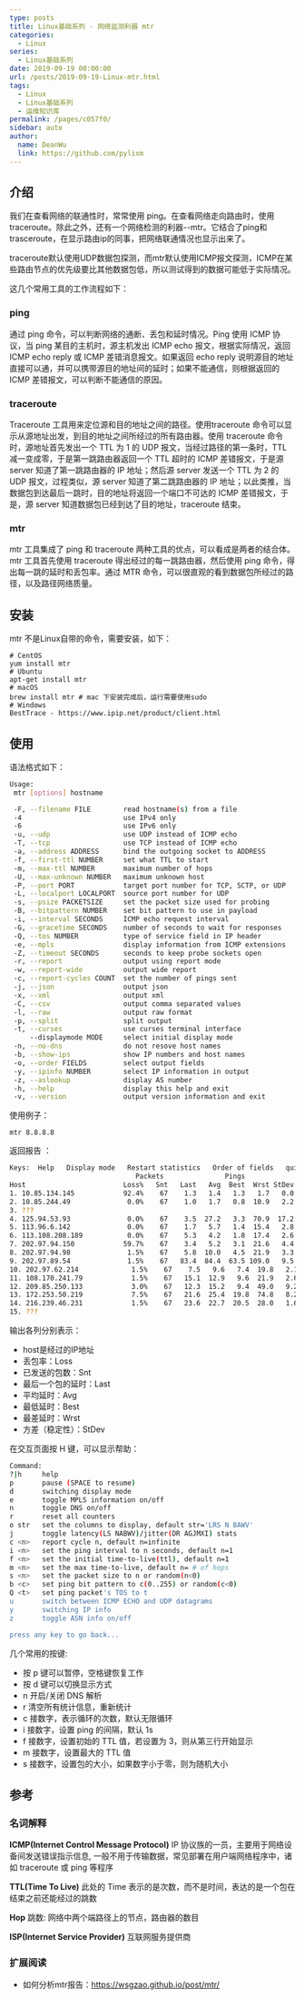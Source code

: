 ```yaml
---
type: posts
title: Linux基础系列 - 网络监测利器 mtr
categories: 
  - Linux
series: 
  - Linux基础系列
date: 2019-09-19 00:00:00
url: /posts/2019-09-19-Linux-mtr.html
tags: 
  - Linux
  - Linux基础系列
  - 运维知识库
permalink: /pages/c057f0/
sidebar: auto
author: 
  name: DeanWu
  link: https://github.com/pylixm
---
```


## 介绍

我们在查看网络的联通性时，常常使用 ping。在查看网络走向路由时，使用 traceroute。除此之外，还有一个网络检测的利器--mtr。它结合了ping和 trasceroute，在显示路由ip的同事，把网络联通情况也显示出来了。

traceroute默认使用UDP数据包探测，而mtr默认使用ICMP报文探测，ICMP在某些路由节点的优先级要比其他数据包低，所以测试得到的数据可能低于实际情况。

这几个常用工具的工作流程如下：

### ping

通过 ping 命令，可以判断网络的通断、丢包和延时情况。Ping 使用 ICMP 协议，当 ping 某目的主机时，源主机发出 ICMP echo 报文，根据实际情况，返回 ICMP echo reply 或 ICMP 差错消息报文。如果返回 echo reply 说明源目的地址直接可以通，并可以携带源目的地址间的延时；如果不能通信，则根据返回的 ICMP 差错报文，可以判断不能通信的原因。

### traceroute

Traceroute 工具用来定位源和目的地址之间的路径。使用traceroute 命令可以显示从源地址出发，到目的地址之间所经过的所有路由器。使用 traceroute 命令时，源地址首先发出一个 TTL 为 1 的 UDP 报文，当经过路径的第一条时，TTL 减一变成零，于是第一跳路由器返回一个 TTL 超时的 ICMP 差错报文，于是源 server 知道了第一跳路由器的 IP 地址；然后源 server 发送一个 TTL 为 2 的 UDP 报文，过程类似，源 server 知道了第二跳路由器的 IP 地址；以此类推，当数据包到达最后一跳时，目的地址将返回一个端口不可达的 ICMP 差错报文，于是，源 server 知道数据包已经到达了目的地址，traceroute 结束。

### mtr

mtr 工具集成了 ping 和 traceroute 两种工具的优点，可以看成是两者的结合体。
mtr 工具首先使用 traceroute 得出经过的每一跳路由器，然后使用 ping 命令，得出每一跳的延时和丢包率。通过 MTR 命令，可以很直观的看到数据包所经过的路径，以及路径网络质量。

## 安装 

mtr 不是Linux自带的命令，需要安装，如下：

```
# CentOS
yum install mtr
# Ubuntu
apt-get install mtr
# macOS
brew install mtr # mac 下安装完成后，运行需要使用sudo 
# Windows
BestTrace - https://www.ipip.net/product/client.html
```

## 使用

语法格式如下：

```bash
Usage:
 mtr [options] hostname

 -F, --filename FILE        read hostname(s) from a file
 -4                         use IPv4 only
 -6                         use IPv6 only
 -u, --udp                  use UDP instead of ICMP echo
 -T, --tcp                  use TCP instead of ICMP echo
 -a, --address ADDRESS      bind the outgoing socket to ADDRESS
 -f, --first-ttl NUMBER     set what TTL to start
 -m, --max-ttl NUMBER       maximum number of hops
 -U, --max-unknown NUMBER   maximum unknown host
 -P, --port PORT            target port number for TCP, SCTP, or UDP
 -L, --localport LOCALPORT  source port number for UDP
 -s, --psize PACKETSIZE     set the packet size used for probing
 -B, --bitpattern NUMBER    set bit pattern to use in payload
 -i, --interval SECONDS     ICMP echo request interval
 -G, --gracetime SECONDS    number of seconds to wait for responses
 -Q, --tos NUMBER           type of service field in IP header
 -e, --mpls                 display information from ICMP extensions
 -Z, --timeout SECONDS      seconds to keep probe sockets open
 -r, --report               output using report mode
 -w, --report-wide          output wide report
 -c, --report-cycles COUNT  set the number of pings sent
 -j, --json                 output json
 -x, --xml                  output xml
 -C, --csv                  output comma separated values
 -l, --raw                  output raw format
 -p, --split                split output
 -t, --curses               use curses terminal interface
     --displaymode MODE     select initial display mode
 -n, --no-dns               do not resove host names
 -b, --show-ips             show IP numbers and host names
 -o, --order FIELDS         select output fields
 -y, --ipinfo NUMBER        select IP information in output
 -z, --aslookup             display AS number
 -h, --help                 display this help and exit
 -v, --version              output version information and exit

```

使用例子：

```
mtr 8.8.8.8
```
返回报告 ：

```bash
Keys:  Help   Display mode   Restart statistics   Order of fields   quit
                               Packets               Pings
Host                        Loss%   Snt   Last   Avg  Best  Wrst StDev
1. 10.85.134.145            92.4%    67    1.3   1.4   1.3   1.7   0.0
2. 10.85.244.49              0.0%    67    1.0   1.7   0.8  10.9   2.2
3. ???
4. 125.94.53.93              0.0%    67    3.5  27.2   3.3  70.9  17.2
5. 113.96.6.142              0.0%    67    1.7   5.7   1.4  15.4   2.8
6. 113.108.208.189           0.0%    67    5.3   4.2   1.8  17.4   2.6
7. 202.97.94.150            59.7%    67    3.4   5.2   3.1  21.6   4.4
8. 202.97.94.98              1.5%    67    5.8  10.0   4.5  21.9   3.3
9. 202.97.89.54              1.5%    67   83.4  84.4  63.5 109.0   9.5
10. 202.97.62.214             1.5%    67    7.5   9.6   7.4  19.8   2.1
11. 108.170.241.79            1.5%    67   15.1  12.9   9.6  21.9   2.6
12. 209.85.250.133            3.0%    67   12.3  15.2   9.4  49.0   9.2
13. 172.253.50.219            7.5%    67   21.6  25.4  19.8  74.8   8.2
14. 216.239.46.231            1.5%    67   23.6  22.7  20.5  28.0   1.6
15. ???
```
输出各列分别表示：

- host是经过的IP地址
- 丢包率：Loss
- 已发送的包数：Snt
- 最后一个包的延时：Last
- 平均延时：Avg
- 最低延时：Best
- 最差延时：Wrst
- 方差（稳定性）：StDev

在交互页面按 H 键，可以显示帮助：

```bash
Command:
?|h     help
p       pause (SPACE to resume)
d       switching display mode
e       toggle MPLS information on/off
n       toggle DNS on/off
r       reset all counters
o str   set the columns to display, default str='LRS N BAWV'
j       toggle latency(LS NABWV)/jitter(DR AGJMXI) stats
c <n>   report cycle n, default n=infinite
i <n>   set the ping interval to n seconds, default n=1
f <n>   set the initial time-to-live(ttl), default n=1
m <n>   set the max time-to-live, default n= # of hops
s <n>   set the packet size to n or random(n<0)
b <c>   set ping bit pattern to c(0..255) or random(c<0)
Q <t>   set ping packet's TOS to t
u       switch between ICMP ECHO and UDP datagrams
y       switching IP info
z       toggle ASN info on/off

press any key to go back...
```

几个常用的按键:

- 按 p 键可以暂停，空格键恢复工作
- 按 d 键可以切换显示方式
- n 开启/关闭 DNS 解析
- r 清空所有统计信息，重新统计
- c 接数字，表示循环的次数，默认无限循环
- i 接数字，设置 ping 的间隔，默认 1s
- f 接数字，设置初始的 TTL 值，若设置为 3，则从第三行开始显示
- m 接数字，设置最大的 TTL 值
- s 接数字，设置包的大小，如果数字小于零，则为随机大小

## 参考
### 名词解释
**ICMP(Internet Control Message Protocol)**
IP 协议族的一员，主要用于网络设备间发送错误指示信息, 一般不用于传输数据，常见部署在用户端网络程序中，诸如 traceroute 或 ping 等程序

**TTL(Time To Live)**
此处的 Time 表示的是次数，而不是时间，表达的是一个包在结束之前还能经过的跳数

**Hop**
跳数: 网络中两个端路径上的节点，路由器的数目

**ISP(Internet Service Provider)**
互联网服务提供商

### 扩展阅读

- 如何分析mtr报告：https://wsgzao.github.io/post/mtr/